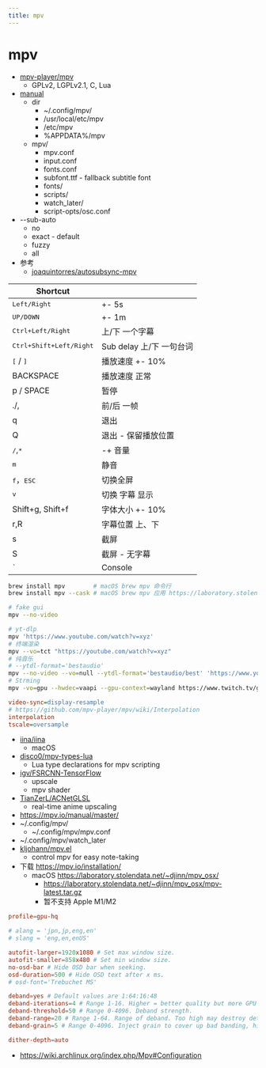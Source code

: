 ```yaml
---
title: mpv
---
```


# mpv

- [mpv-player/mpv](https://github.com/mpv-player/mpv)
  - GPLv2, LGPLv2.1, C, Lua
- [manual](https://mpv.io/manual/master/)
  - dir
    - ~/.config/mpv/
    - /usr/local/etc/mpv
    - /etc/mpv
    - %APPDATA%/mpv
  - mpv/
    - mpv.conf
    - input.conf
    - fonts.conf
    - subfont.ttf - fallback subtitle font
    - fonts/
    - scripts/
    - watch_later/
    - script-opts/osc.conf
- --sub-auto
  - no
  - exact - default
  - fuzzy
  - all
- 参考
  - [joaquintorres/autosubsync-mpv](https://github.com/joaquintorres/autosubsync-mpv)

| Shortcut                         |                          |
| -------------------------------- | ------------------------ |
| <kbd>Left/Right</kbd>            | +- 5s                    |
| <kbd>UP/DOWN</kbd>               | +- 1m                    |
| <kbd>Ctrl+Left/Right</kbd>       | 上/下 一个字幕           |
| <kbd>Ctrl+Shift+Left/Right</kbd> | Sub delay 上/下 一句台词 |
| <kbd>[</kbd> / <kbd>]</kbd>      | 播放速度 +- 10%          |
| BACKSPACE                        | 播放速度 正常            |
| p / SPACE                        | 暂停                     |
| ./,                              | 前/后 一帧               |
| q                                | 退出                     |
| Q                                | 退出 - 保留播放位置      |
| <kbd>/</kbd>,<kbd>\*</kbd>       | -+ 音量                  |
| <kbd>m</kbd>                     | 静音                     |
| <kbd>f</kbd>，<kbd>ESC</kbd>     | 切换全屏                 |
| <kbd>v</kbd>                     | 切换 字幕 显示           |
| Shift+g, Shift+f                 | 字体大小 +- 10%          |
| r,R                              | 字幕位置 上、下          |
| s                                | 截屏                     |
| S                                | 截屏 - 无字幕            |
| <kbd>`</kbd>                     | Console                  |

```bash
brew install mpv        # macOS brew mpv 命令行
brew install mpv --cask # macOS brew mpv 应用 https://laboratory.stolendata.net/~djinn/mpv_osx/

# fake gui
mpv --no-video

# yt-dlp
mpv 'https://www.youtube.com/watch?v=xyz'
# 终端渲染
mpv --vo=tct "https://youtube.com/watch?v=xyz"
# 纯音乐
# --ytdl-format='bestaudio'
mpv --no-video --vo=null --ytdl-format='bestaudio/best' 'https://www.youtube.com/watch?v=xyz'
# Strming
mpv -vo=gpu --hwdec=vaapi --gpu-context=wayland https://www.twitch.tv/gorgc
```

```ini
video-sync=display-resample
# https://github.com/mpv-player/mpv/wiki/Interpolation
interpolation
tscale=oversample
```

- [iina/iina](https://github.com/iina/iina)
  - macOS
- [disco0/mpv-types-lua](https://github.com/disco0/mpv-types-lua)
  - Lua type declarations for mpv scripting
- [igv/FSRCNN-TensorFlow](https://github.com/igv/FSRCNN-TensorFlow)
  - upscale
  - mpv shader
- [TianZerL/ACNetGLSL](https://github.com/TianZerL/ACNetGLSL)
  - real-time anime upscaling
- https://mpv.io/manual/master/
- ~/.config/mpv/
  - ~/.config/mpv/mpv.conf
- ~/.config/mpv/watch_later
- [kljohann/mpv.el](https://github.com/kljohann/mpv.el)
  - control mpv for easy note-taking
- 下载 https://mpv.io/installation/
  - macOS https://laboratory.stolendata.net/~djinn/mpv_osx/
    - https://laboratory.stolendata.net/~djinn/mpv_osx/mpv-latest.tar.gz
    - 暂不支持 Apple M1/M2

```conf
profile=gpu-hq

# alang = 'jpn,jp,eng,en'
# slang = 'eng,en,enUS'

autofit-larger=1920x1080 # Set max window size.
autofit-smaller=858x480 # Set min window size.
no-osd-bar # Hide OSD bar when seeking.
osd-duration=500 # Hide OSD text after x ms.
# osd-font='Trebuchet MS'

deband=yes # Default values are 1:64:16:48
deband-iterations=4 # Range 1-16. Higher = better quality but more GPU usage. >5 is redundant.
deband-threshold=50 # Range 0-4096. Deband strength.
deband-range=20 # Range 1-64. Range of deband. Too high may destroy details.
deband-grain=5 # Range 0-4096. Inject grain to cover up bad banding, higher value needed for poor sources.

dither-depth=auto
```

- https://wiki.archlinux.org/index.php/Mpv#Configuration
